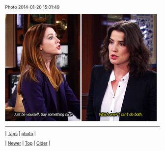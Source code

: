<!--
title: Photo 2014-01-20 15
date: 2020-06-28T15:27:00.256Z
tags: photo
-->


Photo 2014-01-20 15:01:49

![](73949056086-0.gif)
![](73949056086-1.gif)

<!--BOTTOM-POST-NAVIGATION-->
---

| [Tags](tags.md) | [photo](tag-photo.md) |

| [Newer](73939869893.md) | [Top](index.md) | [Older](73965244196.md) |